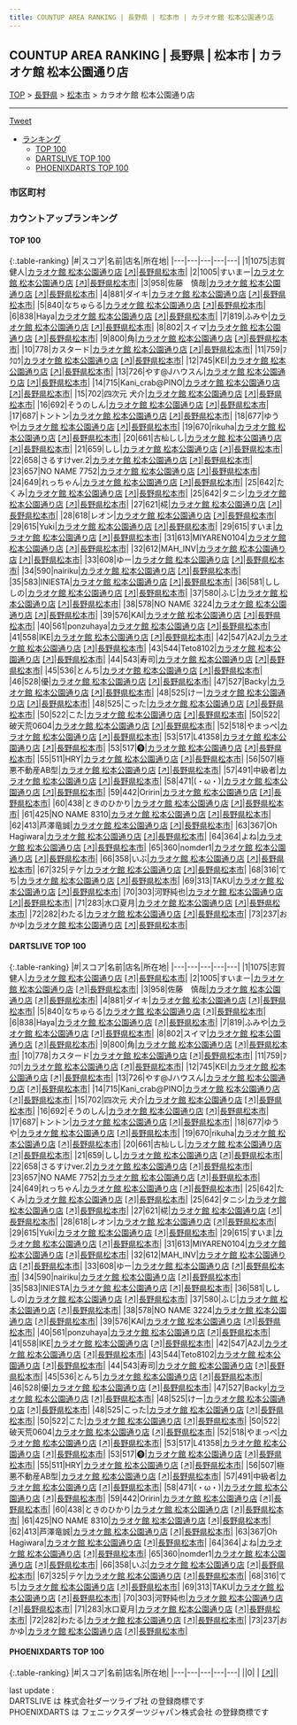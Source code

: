 ```yaml
---
title: COUNTUP AREA RANKING | 長野県 | 松本市 | カラオケ館 松本公園通り店
---
```

## COUNTUP AREA RANKING | 長野県 | 松本市 | カラオケ館 松本公園通り店

[TOP](/darts/rank/) > [長野県](/darts/rank/長野県/) > [松本市](/darts/rank/長野県/松本市/) > カラオケ館 松本公園通り店

___

<a href="https://twitter.com/share?ref_src=twsrc%5Etfw" data-text="COUNTUP AREA RANKING | 長野県松本市カラオケ館 松本公園通り店" class="twitter-share-button" data-hashtags="DARTSLIVE,PHOENIXDARTS,darts,ダーツ" data-show-count="false">Tweet</a>

* [ランキング](#カウントアップランキング)
    * [TOP 100](#top-100)
    * [DARTSLIVE TOP 100](#dartslive-top-100)
    * [PHOENIXDARTS TOP 100](#phoenixdarts-top-100)

### 市区町村

<ul>

</ul>

### カウントアップランキング

#### TOP 100



{:.table-ranking}
|#|スコア|名前|店名|所在地|
|---|---|---|---|---|
|1|1075|<span class="rank-name-dl">志賀　健人</span>|<a href="/darts/rank/shops/73cecf997ed5445a25d56fb0e5c39bac.html">カラオケ館 松本公園通り店</a> <a href="https://search.dartslive.com/jp/shop/73cecf997ed5445a25d56fb0e5c39bac">[↗]</a>|<a href="/darts/rank/長野県/松本市">長野県松本市</a>|
|2|1005|<span class="rank-name-dl">すいまー</span>|<a href="/darts/rank/shops/73cecf997ed5445a25d56fb0e5c39bac.html">カラオケ館 松本公園通り店</a> <a href="https://search.dartslive.com/jp/shop/73cecf997ed5445a25d56fb0e5c39bac">[↗]</a>|<a href="/darts/rank/長野県/松本市">長野県松本市</a>|
|3|958|<span class="rank-name-dl">佐藤　慎哉</span>|<a href="/darts/rank/shops/73cecf997ed5445a25d56fb0e5c39bac.html">カラオケ館 松本公園通り店</a> <a href="https://search.dartslive.com/jp/shop/73cecf997ed5445a25d56fb0e5c39bac">[↗]</a>|<a href="/darts/rank/長野県/松本市">長野県松本市</a>|
|4|881|<span class="rank-name-dl">ダイキ</span>|<a href="/darts/rank/shops/73cecf997ed5445a25d56fb0e5c39bac.html">カラオケ館 松本公園通り店</a> <a href="https://search.dartslive.com/jp/shop/73cecf997ed5445a25d56fb0e5c39bac">[↗]</a>|<a href="/darts/rank/長野県/松本市">長野県松本市</a>|
|5|840|<span class="rank-name-dl">なちゅらる</span>|<a href="/darts/rank/shops/73cecf997ed5445a25d56fb0e5c39bac.html">カラオケ館 松本公園通り店</a> <a href="https://search.dartslive.com/jp/shop/73cecf997ed5445a25d56fb0e5c39bac">[↗]</a>|<a href="/darts/rank/長野県/松本市">長野県松本市</a>|
|6|838|<span class="rank-name-dl">Haya</span>|<a href="/darts/rank/shops/73cecf997ed5445a25d56fb0e5c39bac.html">カラオケ館 松本公園通り店</a> <a href="https://search.dartslive.com/jp/shop/73cecf997ed5445a25d56fb0e5c39bac">[↗]</a>|<a href="/darts/rank/長野県/松本市">長野県松本市</a>|
|7|819|<span class="rank-name-dl">ふみや</span>|<a href="/darts/rank/shops/73cecf997ed5445a25d56fb0e5c39bac.html">カラオケ館 松本公園通り店</a> <a href="https://search.dartslive.com/jp/shop/73cecf997ed5445a25d56fb0e5c39bac">[↗]</a>|<a href="/darts/rank/長野県/松本市">長野県松本市</a>|
|8|802|<span class="rank-name-dl">スイマ</span>|<a href="/darts/rank/shops/73cecf997ed5445a25d56fb0e5c39bac.html">カラオケ館 松本公園通り店</a> <a href="https://search.dartslive.com/jp/shop/73cecf997ed5445a25d56fb0e5c39bac">[↗]</a>|<a href="/darts/rank/長野県/松本市">長野県松本市</a>|
|9|800|<span class="rank-name-dl">角</span>|<a href="/darts/rank/shops/73cecf997ed5445a25d56fb0e5c39bac.html">カラオケ館 松本公園通り店</a> <a href="https://search.dartslive.com/jp/shop/73cecf997ed5445a25d56fb0e5c39bac">[↗]</a>|<a href="/darts/rank/長野県/松本市">長野県松本市</a>|
|10|778|<span class="rank-name-dl">カスタード</span>|<a href="/darts/rank/shops/73cecf997ed5445a25d56fb0e5c39bac.html">カラオケ館 松本公園通り店</a> <a href="https://search.dartslive.com/jp/shop/73cecf997ed5445a25d56fb0e5c39bac">[↗]</a>|<a href="/darts/rank/長野県/松本市">長野県松本市</a>|
|11|759|<span class="rank-name-dl">ﾌｸﾛｳ</span>|<a href="/darts/rank/shops/73cecf997ed5445a25d56fb0e5c39bac.html">カラオケ館 松本公園通り店</a> <a href="https://search.dartslive.com/jp/shop/73cecf997ed5445a25d56fb0e5c39bac">[↗]</a>|<a href="/darts/rank/長野県/松本市">長野県松本市</a>|
|12|745|<span class="rank-name-dl">KEI</span>|<a href="/darts/rank/shops/73cecf997ed5445a25d56fb0e5c39bac.html">カラオケ館 松本公園通り店</a> <a href="https://search.dartslive.com/jp/shop/73cecf997ed5445a25d56fb0e5c39bac">[↗]</a>|<a href="/darts/rank/長野県/松本市">長野県松本市</a>|
|13|726|<span class="rank-name-dl">やす@Jハウスん</span>|<a href="/darts/rank/shops/73cecf997ed5445a25d56fb0e5c39bac.html">カラオケ館 松本公園通り店</a> <a href="https://search.dartslive.com/jp/shop/73cecf997ed5445a25d56fb0e5c39bac">[↗]</a>|<a href="/darts/rank/長野県/松本市">長野県松本市</a>|
|14|715|<span class="rank-name-dl">Kani_crab@PINO</span>|<a href="/darts/rank/shops/73cecf997ed5445a25d56fb0e5c39bac.html">カラオケ館 松本公園通り店</a> <a href="https://search.dartslive.com/jp/shop/73cecf997ed5445a25d56fb0e5c39bac">[↗]</a>|<a href="/darts/rank/長野県/松本市">長野県松本市</a>|
|15|702|<span class="rank-name-dl">四次元 犬介</span>|<a href="/darts/rank/shops/73cecf997ed5445a25d56fb0e5c39bac.html">カラオケ館 松本公園通り店</a> <a href="https://search.dartslive.com/jp/shop/73cecf997ed5445a25d56fb0e5c39bac">[↗]</a>|<a href="/darts/rank/長野県/松本市">長野県松本市</a>|
|16|692|<span class="rank-name-dl">そうのしん</span>|<a href="/darts/rank/shops/73cecf997ed5445a25d56fb0e5c39bac.html">カラオケ館 松本公園通り店</a> <a href="https://search.dartslive.com/jp/shop/73cecf997ed5445a25d56fb0e5c39bac">[↗]</a>|<a href="/darts/rank/長野県/松本市">長野県松本市</a>|
|17|687|<span class="rank-name-dl">トントン</span>|<a href="/darts/rank/shops/73cecf997ed5445a25d56fb0e5c39bac.html">カラオケ館 松本公園通り店</a> <a href="https://search.dartslive.com/jp/shop/73cecf997ed5445a25d56fb0e5c39bac">[↗]</a>|<a href="/darts/rank/長野県/松本市">長野県松本市</a>|
|18|677|<span class="rank-name-dl">ゆうや</span>|<a href="/darts/rank/shops/73cecf997ed5445a25d56fb0e5c39bac.html">カラオケ館 松本公園通り店</a> <a href="https://search.dartslive.com/jp/shop/73cecf997ed5445a25d56fb0e5c39bac">[↗]</a>|<a href="/darts/rank/長野県/松本市">長野県松本市</a>|
|19|670|<span class="rank-name-dl">rikuha</span>|<a href="/darts/rank/shops/73cecf997ed5445a25d56fb0e5c39bac.html">カラオケ館 松本公園通り店</a> <a href="https://search.dartslive.com/jp/shop/73cecf997ed5445a25d56fb0e5c39bac">[↗]</a>|<a href="/darts/rank/長野県/松本市">長野県松本市</a>|
|20|661|<span class="rank-name-dl">古杣しし</span>|<a href="/darts/rank/shops/73cecf997ed5445a25d56fb0e5c39bac.html">カラオケ館 松本公園通り店</a> <a href="https://search.dartslive.com/jp/shop/73cecf997ed5445a25d56fb0e5c39bac">[↗]</a>|<a href="/darts/rank/長野県/松本市">長野県松本市</a>|
|21|659|<span class="rank-name-dl">しし</span>|<a href="/darts/rank/shops/73cecf997ed5445a25d56fb0e5c39bac.html">カラオケ館 松本公園通り店</a> <a href="https://search.dartslive.com/jp/shop/73cecf997ed5445a25d56fb0e5c39bac">[↗]</a>|<a href="/darts/rank/長野県/松本市">長野県松本市</a>|
|22|658|<span class="rank-name-dl">さるすけver.2</span>|<a href="/darts/rank/shops/73cecf997ed5445a25d56fb0e5c39bac.html">カラオケ館 松本公園通り店</a> <a href="https://search.dartslive.com/jp/shop/73cecf997ed5445a25d56fb0e5c39bac">[↗]</a>|<a href="/darts/rank/長野県/松本市">長野県松本市</a>|
|23|657|<span class="rank-name-dl">NO NAME 7752</span>|<a href="/darts/rank/shops/73cecf997ed5445a25d56fb0e5c39bac.html">カラオケ館 松本公園通り店</a> <a href="https://search.dartslive.com/jp/shop/73cecf997ed5445a25d56fb0e5c39bac">[↗]</a>|<a href="/darts/rank/長野県/松本市">長野県松本市</a>|
|24|649|<span class="rank-name-dl">れっちゃん</span>|<a href="/darts/rank/shops/73cecf997ed5445a25d56fb0e5c39bac.html">カラオケ館 松本公園通り店</a> <a href="https://search.dartslive.com/jp/shop/73cecf997ed5445a25d56fb0e5c39bac">[↗]</a>|<a href="/darts/rank/長野県/松本市">長野県松本市</a>|
|25|642|<span class="rank-name-dl">たくみ</span>|<a href="/darts/rank/shops/73cecf997ed5445a25d56fb0e5c39bac.html">カラオケ館 松本公園通り店</a> <a href="https://search.dartslive.com/jp/shop/73cecf997ed5445a25d56fb0e5c39bac">[↗]</a>|<a href="/darts/rank/長野県/松本市">長野県松本市</a>|
|25|642|<span class="rank-name-dl">タニシ</span>|<a href="/darts/rank/shops/73cecf997ed5445a25d56fb0e5c39bac.html">カラオケ館 松本公園通り店</a> <a href="https://search.dartslive.com/jp/shop/73cecf997ed5445a25d56fb0e5c39bac">[↗]</a>|<a href="/darts/rank/長野県/松本市">長野県松本市</a>|
|27|621|<span class="rank-name-dl">椛</span>|<a href="/darts/rank/shops/73cecf997ed5445a25d56fb0e5c39bac.html">カラオケ館 松本公園通り店</a> <a href="https://search.dartslive.com/jp/shop/73cecf997ed5445a25d56fb0e5c39bac">[↗]</a>|<a href="/darts/rank/長野県/松本市">長野県松本市</a>|
|28|618|<span class="rank-name-dl">レオン</span>|<a href="/darts/rank/shops/73cecf997ed5445a25d56fb0e5c39bac.html">カラオケ館 松本公園通り店</a> <a href="https://search.dartslive.com/jp/shop/73cecf997ed5445a25d56fb0e5c39bac">[↗]</a>|<a href="/darts/rank/長野県/松本市">長野県松本市</a>|
|29|615|<span class="rank-name-dl">Yuki</span>|<a href="/darts/rank/shops/73cecf997ed5445a25d56fb0e5c39bac.html">カラオケ館 松本公園通り店</a> <a href="https://search.dartslive.com/jp/shop/73cecf997ed5445a25d56fb0e5c39bac">[↗]</a>|<a href="/darts/rank/長野県/松本市">長野県松本市</a>|
|29|615|<span class="rank-name-dl">すいま</span>|<a href="/darts/rank/shops/73cecf997ed5445a25d56fb0e5c39bac.html">カラオケ館 松本公園通り店</a> <a href="https://search.dartslive.com/jp/shop/73cecf997ed5445a25d56fb0e5c39bac">[↗]</a>|<a href="/darts/rank/長野県/松本市">長野県松本市</a>|
|31|613|<span class="rank-name-dl">MIYAREN0104</span>|<a href="/darts/rank/shops/73cecf997ed5445a25d56fb0e5c39bac.html">カラオケ館 松本公園通り店</a> <a href="https://search.dartslive.com/jp/shop/73cecf997ed5445a25d56fb0e5c39bac">[↗]</a>|<a href="/darts/rank/長野県/松本市">長野県松本市</a>|
|32|612|<span class="rank-name-dl">MAH_INV</span>|<a href="/darts/rank/shops/73cecf997ed5445a25d56fb0e5c39bac.html">カラオケ館 松本公園通り店</a> <a href="https://search.dartslive.com/jp/shop/73cecf997ed5445a25d56fb0e5c39bac">[↗]</a>|<a href="/darts/rank/長野県/松本市">長野県松本市</a>|
|33|608|<span class="rank-name-dl">ゆー</span>|<a href="/darts/rank/shops/73cecf997ed5445a25d56fb0e5c39bac.html">カラオケ館 松本公園通り店</a> <a href="https://search.dartslive.com/jp/shop/73cecf997ed5445a25d56fb0e5c39bac">[↗]</a>|<a href="/darts/rank/長野県/松本市">長野県松本市</a>|
|34|590|<span class="rank-name-dl">nairiku</span>|<a href="/darts/rank/shops/73cecf997ed5445a25d56fb0e5c39bac.html">カラオケ館 松本公園通り店</a> <a href="https://search.dartslive.com/jp/shop/73cecf997ed5445a25d56fb0e5c39bac">[↗]</a>|<a href="/darts/rank/長野県/松本市">長野県松本市</a>|
|35|583|<span class="rank-name-dl">INIESTA</span>|<a href="/darts/rank/shops/73cecf997ed5445a25d56fb0e5c39bac.html">カラオケ館 松本公園通り店</a> <a href="https://search.dartslive.com/jp/shop/73cecf997ed5445a25d56fb0e5c39bac">[↗]</a>|<a href="/darts/rank/長野県/松本市">長野県松本市</a>|
|36|581|<span class="rank-name-dl">しししの</span>|<a href="/darts/rank/shops/73cecf997ed5445a25d56fb0e5c39bac.html">カラオケ館 松本公園通り店</a> <a href="https://search.dartslive.com/jp/shop/73cecf997ed5445a25d56fb0e5c39bac">[↗]</a>|<a href="/darts/rank/長野県/松本市">長野県松本市</a>|
|37|580|<span class="rank-name-dl">ふじ</span>|<a href="/darts/rank/shops/73cecf997ed5445a25d56fb0e5c39bac.html">カラオケ館 松本公園通り店</a> <a href="https://search.dartslive.com/jp/shop/73cecf997ed5445a25d56fb0e5c39bac">[↗]</a>|<a href="/darts/rank/長野県/松本市">長野県松本市</a>|
|38|578|<span class="rank-name-dl">NO NAME 3224</span>|<a href="/darts/rank/shops/73cecf997ed5445a25d56fb0e5c39bac.html">カラオケ館 松本公園通り店</a> <a href="https://search.dartslive.com/jp/shop/73cecf997ed5445a25d56fb0e5c39bac">[↗]</a>|<a href="/darts/rank/長野県/松本市">長野県松本市</a>|
|39|576|<span class="rank-name-dl">KAI</span>|<a href="/darts/rank/shops/73cecf997ed5445a25d56fb0e5c39bac.html">カラオケ館 松本公園通り店</a> <a href="https://search.dartslive.com/jp/shop/73cecf997ed5445a25d56fb0e5c39bac">[↗]</a>|<a href="/darts/rank/長野県/松本市">長野県松本市</a>|
|40|561|<span class="rank-name-dl">ponzuhaya</span>|<a href="/darts/rank/shops/73cecf997ed5445a25d56fb0e5c39bac.html">カラオケ館 松本公園通り店</a> <a href="https://search.dartslive.com/jp/shop/73cecf997ed5445a25d56fb0e5c39bac">[↗]</a>|<a href="/darts/rank/長野県/松本市">長野県松本市</a>|
|41|558|<span class="rank-name-dl">IKE</span>|<a href="/darts/rank/shops/73cecf997ed5445a25d56fb0e5c39bac.html">カラオケ館 松本公園通り店</a> <a href="https://search.dartslive.com/jp/shop/73cecf997ed5445a25d56fb0e5c39bac">[↗]</a>|<a href="/darts/rank/長野県/松本市">長野県松本市</a>|
|42|547|<span class="rank-name-dl">A2J</span>|<a href="/darts/rank/shops/73cecf997ed5445a25d56fb0e5c39bac.html">カラオケ館 松本公園通り店</a> <a href="https://search.dartslive.com/jp/shop/73cecf997ed5445a25d56fb0e5c39bac">[↗]</a>|<a href="/darts/rank/長野県/松本市">長野県松本市</a>|
|43|544|<span class="rank-name-dl">Teto8102</span>|<a href="/darts/rank/shops/73cecf997ed5445a25d56fb0e5c39bac.html">カラオケ館 松本公園通り店</a> <a href="https://search.dartslive.com/jp/shop/73cecf997ed5445a25d56fb0e5c39bac">[↗]</a>|<a href="/darts/rank/長野県/松本市">長野県松本市</a>|
|44|543|<span class="rank-name-dl">寿司</span>|<a href="/darts/rank/shops/73cecf997ed5445a25d56fb0e5c39bac.html">カラオケ館 松本公園通り店</a> <a href="https://search.dartslive.com/jp/shop/73cecf997ed5445a25d56fb0e5c39bac">[↗]</a>|<a href="/darts/rank/長野県/松本市">長野県松本市</a>|
|45|536|<span class="rank-name-dl">とんち</span>|<a href="/darts/rank/shops/73cecf997ed5445a25d56fb0e5c39bac.html">カラオケ館 松本公園通り店</a> <a href="https://search.dartslive.com/jp/shop/73cecf997ed5445a25d56fb0e5c39bac">[↗]</a>|<a href="/darts/rank/長野県/松本市">長野県松本市</a>|
|46|528|<span class="rank-name-dl">優</span>|<a href="/darts/rank/shops/73cecf997ed5445a25d56fb0e5c39bac.html">カラオケ館 松本公園通り店</a> <a href="https://search.dartslive.com/jp/shop/73cecf997ed5445a25d56fb0e5c39bac">[↗]</a>|<a href="/darts/rank/長野県/松本市">長野県松本市</a>|
|47|527|<span class="rank-name-dl">Backy</span>|<a href="/darts/rank/shops/73cecf997ed5445a25d56fb0e5c39bac.html">カラオケ館 松本公園通り店</a> <a href="https://search.dartslive.com/jp/shop/73cecf997ed5445a25d56fb0e5c39bac">[↗]</a>|<a href="/darts/rank/長野県/松本市">長野県松本市</a>|
|48|525|<span class="rank-name-dl">けー</span>|<a href="/darts/rank/shops/73cecf997ed5445a25d56fb0e5c39bac.html">カラオケ館 松本公園通り店</a> <a href="https://search.dartslive.com/jp/shop/73cecf997ed5445a25d56fb0e5c39bac">[↗]</a>|<a href="/darts/rank/長野県/松本市">長野県松本市</a>|
|48|525|<span class="rank-name-dl">こった</span>|<a href="/darts/rank/shops/73cecf997ed5445a25d56fb0e5c39bac.html">カラオケ館 松本公園通り店</a> <a href="https://search.dartslive.com/jp/shop/73cecf997ed5445a25d56fb0e5c39bac">[↗]</a>|<a href="/darts/rank/長野県/松本市">長野県松本市</a>|
|50|522|<span class="rank-name-dl">こた</span>|<a href="/darts/rank/shops/73cecf997ed5445a25d56fb0e5c39bac.html">カラオケ館 松本公園通り店</a> <a href="https://search.dartslive.com/jp/shop/73cecf997ed5445a25d56fb0e5c39bac">[↗]</a>|<a href="/darts/rank/長野県/松本市">長野県松本市</a>|
|50|522|<span class="rank-name-dl">破天荒0604</span>|<a href="/darts/rank/shops/73cecf997ed5445a25d56fb0e5c39bac.html">カラオケ館 松本公園通り店</a> <a href="https://search.dartslive.com/jp/shop/73cecf997ed5445a25d56fb0e5c39bac">[↗]</a>|<a href="/darts/rank/長野県/松本市">長野県松本市</a>|
|52|518|<span class="rank-name-dl">やまっぺ</span>|<a href="/darts/rank/shops/73cecf997ed5445a25d56fb0e5c39bac.html">カラオケ館 松本公園通り店</a> <a href="https://search.dartslive.com/jp/shop/73cecf997ed5445a25d56fb0e5c39bac">[↗]</a>|<a href="/darts/rank/長野県/松本市">長野県松本市</a>|
|53|517|<span class="rank-name-dl">L41358</span>|<a href="/darts/rank/shops/73cecf997ed5445a25d56fb0e5c39bac.html">カラオケ館 松本公園通り店</a> <a href="https://search.dartslive.com/jp/shop/73cecf997ed5445a25d56fb0e5c39bac">[↗]</a>|<a href="/darts/rank/長野県/松本市">長野県松本市</a>|
|53|517|<span class="rank-name-dl">❾</span>|<a href="/darts/rank/shops/73cecf997ed5445a25d56fb0e5c39bac.html">カラオケ館 松本公園通り店</a> <a href="https://search.dartslive.com/jp/shop/73cecf997ed5445a25d56fb0e5c39bac">[↗]</a>|<a href="/darts/rank/長野県/松本市">長野県松本市</a>|
|55|511|<span class="rank-name-dl">HRY</span>|<a href="/darts/rank/shops/73cecf997ed5445a25d56fb0e5c39bac.html">カラオケ館 松本公園通り店</a> <a href="https://search.dartslive.com/jp/shop/73cecf997ed5445a25d56fb0e5c39bac">[↗]</a>|<a href="/darts/rank/長野県/松本市">長野県松本市</a>|
|56|507|<span class="rank-name-dl">極悪不動産AB型</span>|<a href="/darts/rank/shops/73cecf997ed5445a25d56fb0e5c39bac.html">カラオケ館 松本公園通り店</a> <a href="https://search.dartslive.com/jp/shop/73cecf997ed5445a25d56fb0e5c39bac">[↗]</a>|<a href="/darts/rank/長野県/松本市">長野県松本市</a>|
|57|491|<span class="rank-name-dl">中級者</span>|<a href="/darts/rank/shops/73cecf997ed5445a25d56fb0e5c39bac.html">カラオケ館 松本公園通り店</a> <a href="https://search.dartslive.com/jp/shop/73cecf997ed5445a25d56fb0e5c39bac">[↗]</a>|<a href="/darts/rank/長野県/松本市">長野県松本市</a>|
|58|471|<span class="rank-name-dl">(・ω・)</span>|<a href="/darts/rank/shops/73cecf997ed5445a25d56fb0e5c39bac.html">カラオケ館 松本公園通り店</a> <a href="https://search.dartslive.com/jp/shop/73cecf997ed5445a25d56fb0e5c39bac">[↗]</a>|<a href="/darts/rank/長野県/松本市">長野県松本市</a>|
|59|442|<span class="rank-name-dl">Oririn</span>|<a href="/darts/rank/shops/73cecf997ed5445a25d56fb0e5c39bac.html">カラオケ館 松本公園通り店</a> <a href="https://search.dartslive.com/jp/shop/73cecf997ed5445a25d56fb0e5c39bac">[↗]</a>|<a href="/darts/rank/長野県/松本市">長野県松本市</a>|
|60|438|<span class="rank-name-dl">ときのひかり</span>|<a href="/darts/rank/shops/73cecf997ed5445a25d56fb0e5c39bac.html">カラオケ館 松本公園通り店</a> <a href="https://search.dartslive.com/jp/shop/73cecf997ed5445a25d56fb0e5c39bac">[↗]</a>|<a href="/darts/rank/長野県/松本市">長野県松本市</a>|
|61|425|<span class="rank-name-dl">NO NAME 8310</span>|<a href="/darts/rank/shops/73cecf997ed5445a25d56fb0e5c39bac.html">カラオケ館 松本公園通り店</a> <a href="https://search.dartslive.com/jp/shop/73cecf997ed5445a25d56fb0e5c39bac">[↗]</a>|<a href="/darts/rank/長野県/松本市">長野県松本市</a>|
|62|413|<span class="rank-name-dl">芦澤竜誠</span>|<a href="/darts/rank/shops/73cecf997ed5445a25d56fb0e5c39bac.html">カラオケ館 松本公園通り店</a> <a href="https://search.dartslive.com/jp/shop/73cecf997ed5445a25d56fb0e5c39bac">[↗]</a>|<a href="/darts/rank/長野県/松本市">長野県松本市</a>|
|63|367|<span class="rank-name-dl">Oh Hagiwara</span>|<a href="/darts/rank/shops/73cecf997ed5445a25d56fb0e5c39bac.html">カラオケ館 松本公園通り店</a> <a href="https://search.dartslive.com/jp/shop/73cecf997ed5445a25d56fb0e5c39bac">[↗]</a>|<a href="/darts/rank/長野県/松本市">長野県松本市</a>|
|64|364|<span class="rank-name-dl">よね</span>|<a href="/darts/rank/shops/73cecf997ed5445a25d56fb0e5c39bac.html">カラオケ館 松本公園通り店</a> <a href="https://search.dartslive.com/jp/shop/73cecf997ed5445a25d56fb0e5c39bac">[↗]</a>|<a href="/darts/rank/長野県/松本市">長野県松本市</a>|
|65|360|<span class="rank-name-dl">nomder1</span>|<a href="/darts/rank/shops/73cecf997ed5445a25d56fb0e5c39bac.html">カラオケ館 松本公園通り店</a> <a href="https://search.dartslive.com/jp/shop/73cecf997ed5445a25d56fb0e5c39bac">[↗]</a>|<a href="/darts/rank/長野県/松本市">長野県松本市</a>|
|66|358|<span class="rank-name-dl">いぶ</span>|<a href="/darts/rank/shops/73cecf997ed5445a25d56fb0e5c39bac.html">カラオケ館 松本公園通り店</a> <a href="https://search.dartslive.com/jp/shop/73cecf997ed5445a25d56fb0e5c39bac">[↗]</a>|<a href="/darts/rank/長野県/松本市">長野県松本市</a>|
|67|325|<span class="rank-name-dl">テケ</span>|<a href="/darts/rank/shops/73cecf997ed5445a25d56fb0e5c39bac.html">カラオケ館 松本公園通り店</a> <a href="https://search.dartslive.com/jp/shop/73cecf997ed5445a25d56fb0e5c39bac">[↗]</a>|<a href="/darts/rank/長野県/松本市">長野県松本市</a>|
|68|316|<span class="rank-name-dl">てち</span>|<a href="/darts/rank/shops/73cecf997ed5445a25d56fb0e5c39bac.html">カラオケ館 松本公園通り店</a> <a href="https://search.dartslive.com/jp/shop/73cecf997ed5445a25d56fb0e5c39bac">[↗]</a>|<a href="/darts/rank/長野県/松本市">長野県松本市</a>|
|69|313|<span class="rank-name-dl">TAKU</span>|<a href="/darts/rank/shops/73cecf997ed5445a25d56fb0e5c39bac.html">カラオケ館 松本公園通り店</a> <a href="https://search.dartslive.com/jp/shop/73cecf997ed5445a25d56fb0e5c39bac">[↗]</a>|<a href="/darts/rank/長野県/松本市">長野県松本市</a>|
|70|303|<span class="rank-name-dl">河野純也</span>|<a href="/darts/rank/shops/73cecf997ed5445a25d56fb0e5c39bac.html">カラオケ館 松本公園通り店</a> <a href="https://search.dartslive.com/jp/shop/73cecf997ed5445a25d56fb0e5c39bac">[↗]</a>|<a href="/darts/rank/長野県/松本市">長野県松本市</a>|
|71|283|<span class="rank-name-dl">水口夏月</span>|<a href="/darts/rank/shops/73cecf997ed5445a25d56fb0e5c39bac.html">カラオケ館 松本公園通り店</a> <a href="https://search.dartslive.com/jp/shop/73cecf997ed5445a25d56fb0e5c39bac">[↗]</a>|<a href="/darts/rank/長野県/松本市">長野県松本市</a>|
|72|282|<span class="rank-name-dl">わたる</span>|<a href="/darts/rank/shops/73cecf997ed5445a25d56fb0e5c39bac.html">カラオケ館 松本公園通り店</a> <a href="https://search.dartslive.com/jp/shop/73cecf997ed5445a25d56fb0e5c39bac">[↗]</a>|<a href="/darts/rank/長野県/松本市">長野県松本市</a>|
|73|237|<span class="rank-name-dl">おかゆ</span>|<a href="/darts/rank/shops/73cecf997ed5445a25d56fb0e5c39bac.html">カラオケ館 松本公園通り店</a> <a href="https://search.dartslive.com/jp/shop/73cecf997ed5445a25d56fb0e5c39bac">[↗]</a>|<a href="/darts/rank/長野県/松本市">長野県松本市</a>|


#### DARTSLIVE TOP 100



{:.table-ranking}
|#|スコア|名前|店名|所在地|
|---|---|---|---|---|
|1|1075|<span class="rank-name-dl">志賀　健人</span>|<a href="/darts/rank/shops/73cecf997ed5445a25d56fb0e5c39bac.html">カラオケ館 松本公園通り店</a> <a href="https://search.dartslive.com/jp/shop/73cecf997ed5445a25d56fb0e5c39bac">[↗]</a>|<a href="/darts/rank/長野県/松本市">長野県松本市</a>|
|2|1005|<span class="rank-name-dl">すいまー</span>|<a href="/darts/rank/shops/73cecf997ed5445a25d56fb0e5c39bac.html">カラオケ館 松本公園通り店</a> <a href="https://search.dartslive.com/jp/shop/73cecf997ed5445a25d56fb0e5c39bac">[↗]</a>|<a href="/darts/rank/長野県/松本市">長野県松本市</a>|
|3|958|<span class="rank-name-dl">佐藤　慎哉</span>|<a href="/darts/rank/shops/73cecf997ed5445a25d56fb0e5c39bac.html">カラオケ館 松本公園通り店</a> <a href="https://search.dartslive.com/jp/shop/73cecf997ed5445a25d56fb0e5c39bac">[↗]</a>|<a href="/darts/rank/長野県/松本市">長野県松本市</a>|
|4|881|<span class="rank-name-dl">ダイキ</span>|<a href="/darts/rank/shops/73cecf997ed5445a25d56fb0e5c39bac.html">カラオケ館 松本公園通り店</a> <a href="https://search.dartslive.com/jp/shop/73cecf997ed5445a25d56fb0e5c39bac">[↗]</a>|<a href="/darts/rank/長野県/松本市">長野県松本市</a>|
|5|840|<span class="rank-name-dl">なちゅらる</span>|<a href="/darts/rank/shops/73cecf997ed5445a25d56fb0e5c39bac.html">カラオケ館 松本公園通り店</a> <a href="https://search.dartslive.com/jp/shop/73cecf997ed5445a25d56fb0e5c39bac">[↗]</a>|<a href="/darts/rank/長野県/松本市">長野県松本市</a>|
|6|838|<span class="rank-name-dl">Haya</span>|<a href="/darts/rank/shops/73cecf997ed5445a25d56fb0e5c39bac.html">カラオケ館 松本公園通り店</a> <a href="https://search.dartslive.com/jp/shop/73cecf997ed5445a25d56fb0e5c39bac">[↗]</a>|<a href="/darts/rank/長野県/松本市">長野県松本市</a>|
|7|819|<span class="rank-name-dl">ふみや</span>|<a href="/darts/rank/shops/73cecf997ed5445a25d56fb0e5c39bac.html">カラオケ館 松本公園通り店</a> <a href="https://search.dartslive.com/jp/shop/73cecf997ed5445a25d56fb0e5c39bac">[↗]</a>|<a href="/darts/rank/長野県/松本市">長野県松本市</a>|
|8|802|<span class="rank-name-dl">スイマ</span>|<a href="/darts/rank/shops/73cecf997ed5445a25d56fb0e5c39bac.html">カラオケ館 松本公園通り店</a> <a href="https://search.dartslive.com/jp/shop/73cecf997ed5445a25d56fb0e5c39bac">[↗]</a>|<a href="/darts/rank/長野県/松本市">長野県松本市</a>|
|9|800|<span class="rank-name-dl">角</span>|<a href="/darts/rank/shops/73cecf997ed5445a25d56fb0e5c39bac.html">カラオケ館 松本公園通り店</a> <a href="https://search.dartslive.com/jp/shop/73cecf997ed5445a25d56fb0e5c39bac">[↗]</a>|<a href="/darts/rank/長野県/松本市">長野県松本市</a>|
|10|778|<span class="rank-name-dl">カスタード</span>|<a href="/darts/rank/shops/73cecf997ed5445a25d56fb0e5c39bac.html">カラオケ館 松本公園通り店</a> <a href="https://search.dartslive.com/jp/shop/73cecf997ed5445a25d56fb0e5c39bac">[↗]</a>|<a href="/darts/rank/長野県/松本市">長野県松本市</a>|
|11|759|<span class="rank-name-dl">ﾌｸﾛｳ</span>|<a href="/darts/rank/shops/73cecf997ed5445a25d56fb0e5c39bac.html">カラオケ館 松本公園通り店</a> <a href="https://search.dartslive.com/jp/shop/73cecf997ed5445a25d56fb0e5c39bac">[↗]</a>|<a href="/darts/rank/長野県/松本市">長野県松本市</a>|
|12|745|<span class="rank-name-dl">KEI</span>|<a href="/darts/rank/shops/73cecf997ed5445a25d56fb0e5c39bac.html">カラオケ館 松本公園通り店</a> <a href="https://search.dartslive.com/jp/shop/73cecf997ed5445a25d56fb0e5c39bac">[↗]</a>|<a href="/darts/rank/長野県/松本市">長野県松本市</a>|
|13|726|<span class="rank-name-dl">やす@Jハウスん</span>|<a href="/darts/rank/shops/73cecf997ed5445a25d56fb0e5c39bac.html">カラオケ館 松本公園通り店</a> <a href="https://search.dartslive.com/jp/shop/73cecf997ed5445a25d56fb0e5c39bac">[↗]</a>|<a href="/darts/rank/長野県/松本市">長野県松本市</a>|
|14|715|<span class="rank-name-dl">Kani_crab@PINO</span>|<a href="/darts/rank/shops/73cecf997ed5445a25d56fb0e5c39bac.html">カラオケ館 松本公園通り店</a> <a href="https://search.dartslive.com/jp/shop/73cecf997ed5445a25d56fb0e5c39bac">[↗]</a>|<a href="/darts/rank/長野県/松本市">長野県松本市</a>|
|15|702|<span class="rank-name-dl">四次元 犬介</span>|<a href="/darts/rank/shops/73cecf997ed5445a25d56fb0e5c39bac.html">カラオケ館 松本公園通り店</a> <a href="https://search.dartslive.com/jp/shop/73cecf997ed5445a25d56fb0e5c39bac">[↗]</a>|<a href="/darts/rank/長野県/松本市">長野県松本市</a>|
|16|692|<span class="rank-name-dl">そうのしん</span>|<a href="/darts/rank/shops/73cecf997ed5445a25d56fb0e5c39bac.html">カラオケ館 松本公園通り店</a> <a href="https://search.dartslive.com/jp/shop/73cecf997ed5445a25d56fb0e5c39bac">[↗]</a>|<a href="/darts/rank/長野県/松本市">長野県松本市</a>|
|17|687|<span class="rank-name-dl">トントン</span>|<a href="/darts/rank/shops/73cecf997ed5445a25d56fb0e5c39bac.html">カラオケ館 松本公園通り店</a> <a href="https://search.dartslive.com/jp/shop/73cecf997ed5445a25d56fb0e5c39bac">[↗]</a>|<a href="/darts/rank/長野県/松本市">長野県松本市</a>|
|18|677|<span class="rank-name-dl">ゆうや</span>|<a href="/darts/rank/shops/73cecf997ed5445a25d56fb0e5c39bac.html">カラオケ館 松本公園通り店</a> <a href="https://search.dartslive.com/jp/shop/73cecf997ed5445a25d56fb0e5c39bac">[↗]</a>|<a href="/darts/rank/長野県/松本市">長野県松本市</a>|
|19|670|<span class="rank-name-dl">rikuha</span>|<a href="/darts/rank/shops/73cecf997ed5445a25d56fb0e5c39bac.html">カラオケ館 松本公園通り店</a> <a href="https://search.dartslive.com/jp/shop/73cecf997ed5445a25d56fb0e5c39bac">[↗]</a>|<a href="/darts/rank/長野県/松本市">長野県松本市</a>|
|20|661|<span class="rank-name-dl">古杣しし</span>|<a href="/darts/rank/shops/73cecf997ed5445a25d56fb0e5c39bac.html">カラオケ館 松本公園通り店</a> <a href="https://search.dartslive.com/jp/shop/73cecf997ed5445a25d56fb0e5c39bac">[↗]</a>|<a href="/darts/rank/長野県/松本市">長野県松本市</a>|
|21|659|<span class="rank-name-dl">しし</span>|<a href="/darts/rank/shops/73cecf997ed5445a25d56fb0e5c39bac.html">カラオケ館 松本公園通り店</a> <a href="https://search.dartslive.com/jp/shop/73cecf997ed5445a25d56fb0e5c39bac">[↗]</a>|<a href="/darts/rank/長野県/松本市">長野県松本市</a>|
|22|658|<span class="rank-name-dl">さるすけver.2</span>|<a href="/darts/rank/shops/73cecf997ed5445a25d56fb0e5c39bac.html">カラオケ館 松本公園通り店</a> <a href="https://search.dartslive.com/jp/shop/73cecf997ed5445a25d56fb0e5c39bac">[↗]</a>|<a href="/darts/rank/長野県/松本市">長野県松本市</a>|
|23|657|<span class="rank-name-dl">NO NAME 7752</span>|<a href="/darts/rank/shops/73cecf997ed5445a25d56fb0e5c39bac.html">カラオケ館 松本公園通り店</a> <a href="https://search.dartslive.com/jp/shop/73cecf997ed5445a25d56fb0e5c39bac">[↗]</a>|<a href="/darts/rank/長野県/松本市">長野県松本市</a>|
|24|649|<span class="rank-name-dl">れっちゃん</span>|<a href="/darts/rank/shops/73cecf997ed5445a25d56fb0e5c39bac.html">カラオケ館 松本公園通り店</a> <a href="https://search.dartslive.com/jp/shop/73cecf997ed5445a25d56fb0e5c39bac">[↗]</a>|<a href="/darts/rank/長野県/松本市">長野県松本市</a>|
|25|642|<span class="rank-name-dl">たくみ</span>|<a href="/darts/rank/shops/73cecf997ed5445a25d56fb0e5c39bac.html">カラオケ館 松本公園通り店</a> <a href="https://search.dartslive.com/jp/shop/73cecf997ed5445a25d56fb0e5c39bac">[↗]</a>|<a href="/darts/rank/長野県/松本市">長野県松本市</a>|
|25|642|<span class="rank-name-dl">タニシ</span>|<a href="/darts/rank/shops/73cecf997ed5445a25d56fb0e5c39bac.html">カラオケ館 松本公園通り店</a> <a href="https://search.dartslive.com/jp/shop/73cecf997ed5445a25d56fb0e5c39bac">[↗]</a>|<a href="/darts/rank/長野県/松本市">長野県松本市</a>|
|27|621|<span class="rank-name-dl">椛</span>|<a href="/darts/rank/shops/73cecf997ed5445a25d56fb0e5c39bac.html">カラオケ館 松本公園通り店</a> <a href="https://search.dartslive.com/jp/shop/73cecf997ed5445a25d56fb0e5c39bac">[↗]</a>|<a href="/darts/rank/長野県/松本市">長野県松本市</a>|
|28|618|<span class="rank-name-dl">レオン</span>|<a href="/darts/rank/shops/73cecf997ed5445a25d56fb0e5c39bac.html">カラオケ館 松本公園通り店</a> <a href="https://search.dartslive.com/jp/shop/73cecf997ed5445a25d56fb0e5c39bac">[↗]</a>|<a href="/darts/rank/長野県/松本市">長野県松本市</a>|
|29|615|<span class="rank-name-dl">Yuki</span>|<a href="/darts/rank/shops/73cecf997ed5445a25d56fb0e5c39bac.html">カラオケ館 松本公園通り店</a> <a href="https://search.dartslive.com/jp/shop/73cecf997ed5445a25d56fb0e5c39bac">[↗]</a>|<a href="/darts/rank/長野県/松本市">長野県松本市</a>|
|29|615|<span class="rank-name-dl">すいま</span>|<a href="/darts/rank/shops/73cecf997ed5445a25d56fb0e5c39bac.html">カラオケ館 松本公園通り店</a> <a href="https://search.dartslive.com/jp/shop/73cecf997ed5445a25d56fb0e5c39bac">[↗]</a>|<a href="/darts/rank/長野県/松本市">長野県松本市</a>|
|31|613|<span class="rank-name-dl">MIYAREN0104</span>|<a href="/darts/rank/shops/73cecf997ed5445a25d56fb0e5c39bac.html">カラオケ館 松本公園通り店</a> <a href="https://search.dartslive.com/jp/shop/73cecf997ed5445a25d56fb0e5c39bac">[↗]</a>|<a href="/darts/rank/長野県/松本市">長野県松本市</a>|
|32|612|<span class="rank-name-dl">MAH_INV</span>|<a href="/darts/rank/shops/73cecf997ed5445a25d56fb0e5c39bac.html">カラオケ館 松本公園通り店</a> <a href="https://search.dartslive.com/jp/shop/73cecf997ed5445a25d56fb0e5c39bac">[↗]</a>|<a href="/darts/rank/長野県/松本市">長野県松本市</a>|
|33|608|<span class="rank-name-dl">ゆー</span>|<a href="/darts/rank/shops/73cecf997ed5445a25d56fb0e5c39bac.html">カラオケ館 松本公園通り店</a> <a href="https://search.dartslive.com/jp/shop/73cecf997ed5445a25d56fb0e5c39bac">[↗]</a>|<a href="/darts/rank/長野県/松本市">長野県松本市</a>|
|34|590|<span class="rank-name-dl">nairiku</span>|<a href="/darts/rank/shops/73cecf997ed5445a25d56fb0e5c39bac.html">カラオケ館 松本公園通り店</a> <a href="https://search.dartslive.com/jp/shop/73cecf997ed5445a25d56fb0e5c39bac">[↗]</a>|<a href="/darts/rank/長野県/松本市">長野県松本市</a>|
|35|583|<span class="rank-name-dl">INIESTA</span>|<a href="/darts/rank/shops/73cecf997ed5445a25d56fb0e5c39bac.html">カラオケ館 松本公園通り店</a> <a href="https://search.dartslive.com/jp/shop/73cecf997ed5445a25d56fb0e5c39bac">[↗]</a>|<a href="/darts/rank/長野県/松本市">長野県松本市</a>|
|36|581|<span class="rank-name-dl">しししの</span>|<a href="/darts/rank/shops/73cecf997ed5445a25d56fb0e5c39bac.html">カラオケ館 松本公園通り店</a> <a href="https://search.dartslive.com/jp/shop/73cecf997ed5445a25d56fb0e5c39bac">[↗]</a>|<a href="/darts/rank/長野県/松本市">長野県松本市</a>|
|37|580|<span class="rank-name-dl">ふじ</span>|<a href="/darts/rank/shops/73cecf997ed5445a25d56fb0e5c39bac.html">カラオケ館 松本公園通り店</a> <a href="https://search.dartslive.com/jp/shop/73cecf997ed5445a25d56fb0e5c39bac">[↗]</a>|<a href="/darts/rank/長野県/松本市">長野県松本市</a>|
|38|578|<span class="rank-name-dl">NO NAME 3224</span>|<a href="/darts/rank/shops/73cecf997ed5445a25d56fb0e5c39bac.html">カラオケ館 松本公園通り店</a> <a href="https://search.dartslive.com/jp/shop/73cecf997ed5445a25d56fb0e5c39bac">[↗]</a>|<a href="/darts/rank/長野県/松本市">長野県松本市</a>|
|39|576|<span class="rank-name-dl">KAI</span>|<a href="/darts/rank/shops/73cecf997ed5445a25d56fb0e5c39bac.html">カラオケ館 松本公園通り店</a> <a href="https://search.dartslive.com/jp/shop/73cecf997ed5445a25d56fb0e5c39bac">[↗]</a>|<a href="/darts/rank/長野県/松本市">長野県松本市</a>|
|40|561|<span class="rank-name-dl">ponzuhaya</span>|<a href="/darts/rank/shops/73cecf997ed5445a25d56fb0e5c39bac.html">カラオケ館 松本公園通り店</a> <a href="https://search.dartslive.com/jp/shop/73cecf997ed5445a25d56fb0e5c39bac">[↗]</a>|<a href="/darts/rank/長野県/松本市">長野県松本市</a>|
|41|558|<span class="rank-name-dl">IKE</span>|<a href="/darts/rank/shops/73cecf997ed5445a25d56fb0e5c39bac.html">カラオケ館 松本公園通り店</a> <a href="https://search.dartslive.com/jp/shop/73cecf997ed5445a25d56fb0e5c39bac">[↗]</a>|<a href="/darts/rank/長野県/松本市">長野県松本市</a>|
|42|547|<span class="rank-name-dl">A2J</span>|<a href="/darts/rank/shops/73cecf997ed5445a25d56fb0e5c39bac.html">カラオケ館 松本公園通り店</a> <a href="https://search.dartslive.com/jp/shop/73cecf997ed5445a25d56fb0e5c39bac">[↗]</a>|<a href="/darts/rank/長野県/松本市">長野県松本市</a>|
|43|544|<span class="rank-name-dl">Teto8102</span>|<a href="/darts/rank/shops/73cecf997ed5445a25d56fb0e5c39bac.html">カラオケ館 松本公園通り店</a> <a href="https://search.dartslive.com/jp/shop/73cecf997ed5445a25d56fb0e5c39bac">[↗]</a>|<a href="/darts/rank/長野県/松本市">長野県松本市</a>|
|44|543|<span class="rank-name-dl">寿司</span>|<a href="/darts/rank/shops/73cecf997ed5445a25d56fb0e5c39bac.html">カラオケ館 松本公園通り店</a> <a href="https://search.dartslive.com/jp/shop/73cecf997ed5445a25d56fb0e5c39bac">[↗]</a>|<a href="/darts/rank/長野県/松本市">長野県松本市</a>|
|45|536|<span class="rank-name-dl">とんち</span>|<a href="/darts/rank/shops/73cecf997ed5445a25d56fb0e5c39bac.html">カラオケ館 松本公園通り店</a> <a href="https://search.dartslive.com/jp/shop/73cecf997ed5445a25d56fb0e5c39bac">[↗]</a>|<a href="/darts/rank/長野県/松本市">長野県松本市</a>|
|46|528|<span class="rank-name-dl">優</span>|<a href="/darts/rank/shops/73cecf997ed5445a25d56fb0e5c39bac.html">カラオケ館 松本公園通り店</a> <a href="https://search.dartslive.com/jp/shop/73cecf997ed5445a25d56fb0e5c39bac">[↗]</a>|<a href="/darts/rank/長野県/松本市">長野県松本市</a>|
|47|527|<span class="rank-name-dl">Backy</span>|<a href="/darts/rank/shops/73cecf997ed5445a25d56fb0e5c39bac.html">カラオケ館 松本公園通り店</a> <a href="https://search.dartslive.com/jp/shop/73cecf997ed5445a25d56fb0e5c39bac">[↗]</a>|<a href="/darts/rank/長野県/松本市">長野県松本市</a>|
|48|525|<span class="rank-name-dl">けー</span>|<a href="/darts/rank/shops/73cecf997ed5445a25d56fb0e5c39bac.html">カラオケ館 松本公園通り店</a> <a href="https://search.dartslive.com/jp/shop/73cecf997ed5445a25d56fb0e5c39bac">[↗]</a>|<a href="/darts/rank/長野県/松本市">長野県松本市</a>|
|48|525|<span class="rank-name-dl">こった</span>|<a href="/darts/rank/shops/73cecf997ed5445a25d56fb0e5c39bac.html">カラオケ館 松本公園通り店</a> <a href="https://search.dartslive.com/jp/shop/73cecf997ed5445a25d56fb0e5c39bac">[↗]</a>|<a href="/darts/rank/長野県/松本市">長野県松本市</a>|
|50|522|<span class="rank-name-dl">こた</span>|<a href="/darts/rank/shops/73cecf997ed5445a25d56fb0e5c39bac.html">カラオケ館 松本公園通り店</a> <a href="https://search.dartslive.com/jp/shop/73cecf997ed5445a25d56fb0e5c39bac">[↗]</a>|<a href="/darts/rank/長野県/松本市">長野県松本市</a>|
|50|522|<span class="rank-name-dl">破天荒0604</span>|<a href="/darts/rank/shops/73cecf997ed5445a25d56fb0e5c39bac.html">カラオケ館 松本公園通り店</a> <a href="https://search.dartslive.com/jp/shop/73cecf997ed5445a25d56fb0e5c39bac">[↗]</a>|<a href="/darts/rank/長野県/松本市">長野県松本市</a>|
|52|518|<span class="rank-name-dl">やまっぺ</span>|<a href="/darts/rank/shops/73cecf997ed5445a25d56fb0e5c39bac.html">カラオケ館 松本公園通り店</a> <a href="https://search.dartslive.com/jp/shop/73cecf997ed5445a25d56fb0e5c39bac">[↗]</a>|<a href="/darts/rank/長野県/松本市">長野県松本市</a>|
|53|517|<span class="rank-name-dl">L41358</span>|<a href="/darts/rank/shops/73cecf997ed5445a25d56fb0e5c39bac.html">カラオケ館 松本公園通り店</a> <a href="https://search.dartslive.com/jp/shop/73cecf997ed5445a25d56fb0e5c39bac">[↗]</a>|<a href="/darts/rank/長野県/松本市">長野県松本市</a>|
|53|517|<span class="rank-name-dl">❾</span>|<a href="/darts/rank/shops/73cecf997ed5445a25d56fb0e5c39bac.html">カラオケ館 松本公園通り店</a> <a href="https://search.dartslive.com/jp/shop/73cecf997ed5445a25d56fb0e5c39bac">[↗]</a>|<a href="/darts/rank/長野県/松本市">長野県松本市</a>|
|55|511|<span class="rank-name-dl">HRY</span>|<a href="/darts/rank/shops/73cecf997ed5445a25d56fb0e5c39bac.html">カラオケ館 松本公園通り店</a> <a href="https://search.dartslive.com/jp/shop/73cecf997ed5445a25d56fb0e5c39bac">[↗]</a>|<a href="/darts/rank/長野県/松本市">長野県松本市</a>|
|56|507|<span class="rank-name-dl">極悪不動産AB型</span>|<a href="/darts/rank/shops/73cecf997ed5445a25d56fb0e5c39bac.html">カラオケ館 松本公園通り店</a> <a href="https://search.dartslive.com/jp/shop/73cecf997ed5445a25d56fb0e5c39bac">[↗]</a>|<a href="/darts/rank/長野県/松本市">長野県松本市</a>|
|57|491|<span class="rank-name-dl">中級者</span>|<a href="/darts/rank/shops/73cecf997ed5445a25d56fb0e5c39bac.html">カラオケ館 松本公園通り店</a> <a href="https://search.dartslive.com/jp/shop/73cecf997ed5445a25d56fb0e5c39bac">[↗]</a>|<a href="/darts/rank/長野県/松本市">長野県松本市</a>|
|58|471|<span class="rank-name-dl">(・ω・)</span>|<a href="/darts/rank/shops/73cecf997ed5445a25d56fb0e5c39bac.html">カラオケ館 松本公園通り店</a> <a href="https://search.dartslive.com/jp/shop/73cecf997ed5445a25d56fb0e5c39bac">[↗]</a>|<a href="/darts/rank/長野県/松本市">長野県松本市</a>|
|59|442|<span class="rank-name-dl">Oririn</span>|<a href="/darts/rank/shops/73cecf997ed5445a25d56fb0e5c39bac.html">カラオケ館 松本公園通り店</a> <a href="https://search.dartslive.com/jp/shop/73cecf997ed5445a25d56fb0e5c39bac">[↗]</a>|<a href="/darts/rank/長野県/松本市">長野県松本市</a>|
|60|438|<span class="rank-name-dl">ときのひかり</span>|<a href="/darts/rank/shops/73cecf997ed5445a25d56fb0e5c39bac.html">カラオケ館 松本公園通り店</a> <a href="https://search.dartslive.com/jp/shop/73cecf997ed5445a25d56fb0e5c39bac">[↗]</a>|<a href="/darts/rank/長野県/松本市">長野県松本市</a>|
|61|425|<span class="rank-name-dl">NO NAME 8310</span>|<a href="/darts/rank/shops/73cecf997ed5445a25d56fb0e5c39bac.html">カラオケ館 松本公園通り店</a> <a href="https://search.dartslive.com/jp/shop/73cecf997ed5445a25d56fb0e5c39bac">[↗]</a>|<a href="/darts/rank/長野県/松本市">長野県松本市</a>|
|62|413|<span class="rank-name-dl">芦澤竜誠</span>|<a href="/darts/rank/shops/73cecf997ed5445a25d56fb0e5c39bac.html">カラオケ館 松本公園通り店</a> <a href="https://search.dartslive.com/jp/shop/73cecf997ed5445a25d56fb0e5c39bac">[↗]</a>|<a href="/darts/rank/長野県/松本市">長野県松本市</a>|
|63|367|<span class="rank-name-dl">Oh Hagiwara</span>|<a href="/darts/rank/shops/73cecf997ed5445a25d56fb0e5c39bac.html">カラオケ館 松本公園通り店</a> <a href="https://search.dartslive.com/jp/shop/73cecf997ed5445a25d56fb0e5c39bac">[↗]</a>|<a href="/darts/rank/長野県/松本市">長野県松本市</a>|
|64|364|<span class="rank-name-dl">よね</span>|<a href="/darts/rank/shops/73cecf997ed5445a25d56fb0e5c39bac.html">カラオケ館 松本公園通り店</a> <a href="https://search.dartslive.com/jp/shop/73cecf997ed5445a25d56fb0e5c39bac">[↗]</a>|<a href="/darts/rank/長野県/松本市">長野県松本市</a>|
|65|360|<span class="rank-name-dl">nomder1</span>|<a href="/darts/rank/shops/73cecf997ed5445a25d56fb0e5c39bac.html">カラオケ館 松本公園通り店</a> <a href="https://search.dartslive.com/jp/shop/73cecf997ed5445a25d56fb0e5c39bac">[↗]</a>|<a href="/darts/rank/長野県/松本市">長野県松本市</a>|
|66|358|<span class="rank-name-dl">いぶ</span>|<a href="/darts/rank/shops/73cecf997ed5445a25d56fb0e5c39bac.html">カラオケ館 松本公園通り店</a> <a href="https://search.dartslive.com/jp/shop/73cecf997ed5445a25d56fb0e5c39bac">[↗]</a>|<a href="/darts/rank/長野県/松本市">長野県松本市</a>|
|67|325|<span class="rank-name-dl">テケ</span>|<a href="/darts/rank/shops/73cecf997ed5445a25d56fb0e5c39bac.html">カラオケ館 松本公園通り店</a> <a href="https://search.dartslive.com/jp/shop/73cecf997ed5445a25d56fb0e5c39bac">[↗]</a>|<a href="/darts/rank/長野県/松本市">長野県松本市</a>|
|68|316|<span class="rank-name-dl">てち</span>|<a href="/darts/rank/shops/73cecf997ed5445a25d56fb0e5c39bac.html">カラオケ館 松本公園通り店</a> <a href="https://search.dartslive.com/jp/shop/73cecf997ed5445a25d56fb0e5c39bac">[↗]</a>|<a href="/darts/rank/長野県/松本市">長野県松本市</a>|
|69|313|<span class="rank-name-dl">TAKU</span>|<a href="/darts/rank/shops/73cecf997ed5445a25d56fb0e5c39bac.html">カラオケ館 松本公園通り店</a> <a href="https://search.dartslive.com/jp/shop/73cecf997ed5445a25d56fb0e5c39bac">[↗]</a>|<a href="/darts/rank/長野県/松本市">長野県松本市</a>|
|70|303|<span class="rank-name-dl">河野純也</span>|<a href="/darts/rank/shops/73cecf997ed5445a25d56fb0e5c39bac.html">カラオケ館 松本公園通り店</a> <a href="https://search.dartslive.com/jp/shop/73cecf997ed5445a25d56fb0e5c39bac">[↗]</a>|<a href="/darts/rank/長野県/松本市">長野県松本市</a>|
|71|283|<span class="rank-name-dl">水口夏月</span>|<a href="/darts/rank/shops/73cecf997ed5445a25d56fb0e5c39bac.html">カラオケ館 松本公園通り店</a> <a href="https://search.dartslive.com/jp/shop/73cecf997ed5445a25d56fb0e5c39bac">[↗]</a>|<a href="/darts/rank/長野県/松本市">長野県松本市</a>|
|72|282|<span class="rank-name-dl">わたる</span>|<a href="/darts/rank/shops/73cecf997ed5445a25d56fb0e5c39bac.html">カラオケ館 松本公園通り店</a> <a href="https://search.dartslive.com/jp/shop/73cecf997ed5445a25d56fb0e5c39bac">[↗]</a>|<a href="/darts/rank/長野県/松本市">長野県松本市</a>|
|73|237|<span class="rank-name-dl">おかゆ</span>|<a href="/darts/rank/shops/73cecf997ed5445a25d56fb0e5c39bac.html">カラオケ館 松本公園通り店</a> <a href="https://search.dartslive.com/jp/shop/73cecf997ed5445a25d56fb0e5c39bac">[↗]</a>|<a href="/darts/rank/長野県/松本市">長野県松本市</a>|


#### PHOENIXDARTS TOP 100



{:.table-ranking}
|#|スコア|名前|店名|所在地|
|---|---|---|---|---|
||0|<span class="rank-name-dl"> </span>|<a href="/darts/rank/shops/.html"></a> <a href="">[↗]</a>|<a href="/darts/rank//"></a>|


<div class="footer border-top border-gray-light mt-5 pt-3 text-right text-gray">
    last update : <span style="font-weight: italic" id="foot_last_modified"></span><br />
    DARTSLIVE は 株式会社ダーツライブ社 の登録商標です<br />
    PHOENIXDARTS は フェニックスダーツジャパン株式会社 の登録商標です<br />
</div>

<script src="https://cdnjs.cloudflare.com/ajax/libs/jquery.tablesorter/2.31.3/js/jquery.tablesorter.min.js" integrity="sha512-qzgd5cYSZcosqpzpn7zF2ZId8f/8CHmFKZ8j7mU4OUXTNRd5g+ZHBPsgKEwoqxCtdQvExE5LprwwPAgoicguNg==" crossorigin="anonymous" referrerpolicy="no-referrer"></script>
<link rel="stylesheet" href="https://cdnjs.cloudflare.com/ajax/libs/jquery.tablesorter/2.31.3/css/theme.default.min.css" integrity="sha512-wghhOJkjQX0Lh3NSWvNKeZ0ZpNn+SPVXX1Qyc9OCaogADktxrBiBdKGDoqVUOyhStvMBmJQ8ZdMHiR3wuEq8+w==" crossorigin="anonymous" referrerpolicy="no-referrer" />
<script>
$(function() {
    $(".table-ranking").tablesorter({sortList:[[0, 0]]});
    $("#foot_last_modified").text(formatDate(new Date(document.lastModified), 'yyyy-MM-dd HH:mm:ss'));
});
</script>

<script async src="https://platform.twitter.com/widgets.js" charset="utf-8"></script>